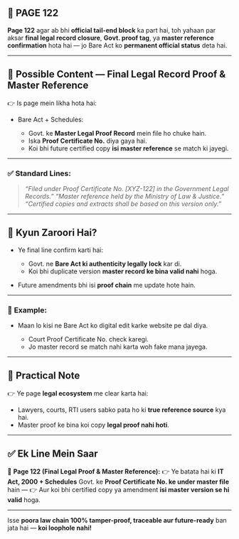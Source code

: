 ## 📄 **PAGE 122**

**Page 122** agar ab bhi **official tail-end block** ka part hai, toh yahaan par aksar **final legal record closure**, **Govt. proof tag**, ya **master reference confirmation** hota hai — jo Bare Act ko **permanent official status** deta hai.

---

## 🔹 **Possible Content — Final Legal Record Proof & Master Reference**

👉 Is page mein likha hota hai:

* Bare Act + Schedules:

  * Govt. ke **Master Legal Proof Record** mein file ho chuke hain.
  * Iska **Proof Certificate No.** diya gaya hai.
  * Koi bhi future certified copy **isi master reference** se match ki jayegi.

---

### ✅ **Standard Lines:**

> *“Filed under Proof Certificate No. \[XYZ-122] in the Government Legal Records.”*
> *“Master reference held by the Ministry of Law & Justice.”*
> *“Certified copies and extracts shall be based on this version only.”*

---

## 🔹 **Kyun Zaroori Hai?**

* Ye final line confirm karti hai:

  * Govt. ne **Bare Act ki authenticity legally lock** kar di.
  * Koi bhi duplicate version **master record ke bina valid nahi** hoga.
* Future amendments bhi isi **proof chain** me update hote hain.

---

### 🧩 **Example:**

* Maan lo kisi ne Bare Act ko digital edit karke website pe dal diya.

  * Court Proof Certificate No. check karegi.
  * Jo master record se match nahi karta woh fake mana jayega.

---

## 🔹 **Practical Note**

👉 Ye page **legal ecosystem** me clear karta hai:

* Lawyers, courts, RTI users sabko pata ho ki **true reference source** kya hai.
* Master proof ke bina koi copy **legal proof nahi hoti**.

---

## ✅ **Ek Line Mein Saar**

📌 **Page 122 (Final Legal Proof & Master Reference):**
👉 Ye batata hai ki **IT Act, 2000 + Schedules** Govt. ke **Proof Certificate No. ke under master file** hain —
👉 Aur koi bhi certified copy ya amendment **isi master version se hi valid** hoga.

---

Isse **poora law chain 100% tamper-proof, traceable aur future-ready** ban jata hai — **koi loophole nahi!**
